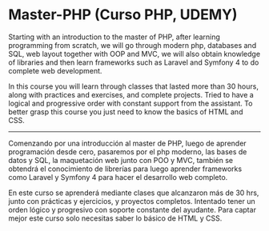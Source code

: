 # Master-PHP (Curso PHP, UDEMY)

Starting with an introduction to the master of PHP, after learning programming from scratch, we will go through modern php, databases and SQL, web layout together with OOP and MVC, we will also obtain knowledge of libraries and then learn frameworks such as Laravel and Symfony 4 to do complete web development.

In this course you will learn through classes that lasted more than 30 hours, along with practices and exercises, and complete projects. Tried to have a logical and progressive order with constant support from the assistant.
To better grasp this course you just need to know the basics of HTML and CSS.

------------------------------------------------------------------------------------------------------------------------------

Comenzando por una introducción al master de PHP, luego de aprender programación desde cero, pasaremos por el php moderno, las bases de datos y SQL, la maquetación web junto con POO y MVC, también se obtendrá el conocimiento de librerías para luego aprender frameworks como Laravel y Symfony 4 para hacer el desarrollo web completo. 

En este curso se aprenderá mediante clases que alcanzaron más de 30 hrs, junto con prácticas y ejercicios, y proyectos completos. Intentado tener un orden lógico y progresivo con soporte constante del ayudante. 
Para captar mejor este curso solo necesitas saber lo básico de HTML y CSS.
